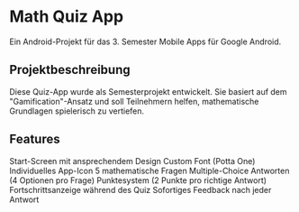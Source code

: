 # Math Quiz App
Ein Android-Projekt für das 3. Semester Mobile Apps für Google Android.
## Projektbeschreibung
Diese Quiz-App wurde als Semesterprojekt entwickelt. Sie basiert auf dem "Gamification"-Ansatz und soll Teilnehmern helfen, mathematische Grundlagen spielerisch zu vertiefen.
## Features
Start-Screen mit ansprechendem Design
Custom Font (Potta One)
Individuelles App-Icon
5 mathematische Fragen
Multiple-Choice Antworten (4 Optionen pro Frage)
Punktesystem (2 Punkte pro richtige Antwort)
Fortschrittsanzeige während des Quiz
Sofortiges Feedback nach jeder Antwort

